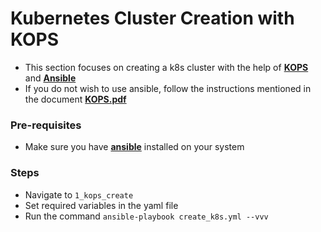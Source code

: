 # Kubernetes Cluster Creation with KOPS

- This section focuses on creating a k8s cluster with the help of [**KOPS**](https://github.com/kubernetes/kops) and [**Ansible**](https://docs.ansible.com/ansible/latest/user_guide/playbooks_intro.html)
- If you do not wish to use ansible, follow the instructions mentioned in the document [**KOPS.pdf**](https://github.com/adityarkelkar/csye7374-fall2018/blob/master/KOPS.pdf)

### Pre-requisites
- Make sure you have [**ansible**](https://docs.ansible.com/ansible/latest/installation_guide/intro_installation.html) installed on your system

### Steps
- Navigate to `1_kops_create`
- Set required variables in the yaml file
- Run the command `ansible-playbook create_k8s.yml --vvv`

